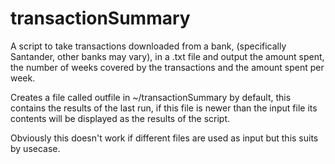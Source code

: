 # transactionSummary
A script to take transactions downloaded from a bank, (specifically Santander, other banks may vary),
in a .txt file and output the amount spent, the number of weeks covered by the transactions and
the amount spent per week.

Creates a file called outfile in ~/transactionSummary by
default, this contains the results of the last run, if this
file is newer than the input file its contents will be
displayed as the results of the script.

Obviously this doesn't work if different files are used as
input but this suits by usecase.
